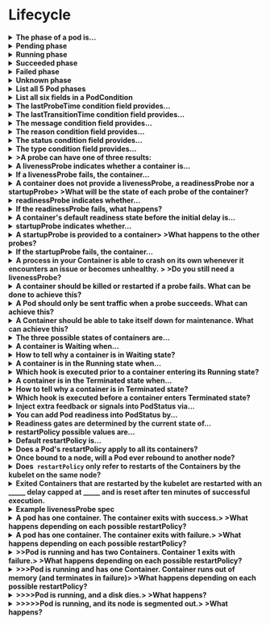 # Lifecycle 

<details>
<summary>
<b>The <b>phase </b>of a pod is...</b>
</summary>
A high-level summary of where the pod is in its lifecycle
</details>

<details>
<summary>
<b><b>Pending</b> phase</b>
</summary>
<table><tbody><tr><td>The Pod has been accepted by the Kubernetes system, but one or more of the Container images has not been created. This includes time before being scheduled as well as time spent downloading images over the network, which could take a while.</td></tr><tr></tr></tbody></table>
</details>

<details>
<summary>
<b><b>Running</b>&nbsp;phase</b>
</summary>
<table><tbody><tr><td>The Pod has been bound to a node, and all of the Containers have been created. At least one Container is still running, or is in the process of starting or restarting.</td></tr><tr></tr></tbody></table>
</details>

<details>
<summary>
<b><b>Succeeded </b>phase</b>
</summary>
<table><tbody><tr><td>All Containers in the Pod have terminated in success, and will not be restarted.</td></tr><tr></tr></tbody></table>
</details>

<details>
<summary>
<b><b>Failed </b>phase</b>
</summary>
<table><tbody><tr><td>All Containers in the Pod have terminated, and at least one Container has terminated in failure. That is, the Container either exited with non-zero status or was terminated by the system.</td></tr><tr></tr></tbody></table>
</details>

<details>
<summary>
<b><b>Unknown </b>phase</b>
</summary>
For some reason the state of the Pod could not be obtained, typically due to an error in communicating with the host of the Pod.
</details>

<details>
<summary>
<b>List all 5 Pod <b>phases</b></b>
</summary>
Pending>
>Running>
>Succeeded>
>Failed>
>Unknown
</details>

<details>
<summary>
<b>List all six fields in a <b>PodCondition</b></b>
</summary>
reason>
>status>
>message>
>type>
>lastProbeTime>
>lastTransitionTime
</details>

<details>
<summary>
<b>The <b>lastProbeTime</b>&nbsp;condition field provides...</b>
</summary>
A timestamp for when the Pod condition was last probed.
</details>

<details>
<summary>
<b>The&nbsp;<b>lastTransitionTime</b>&nbsp;condition field provides...</b>
</summary>
a timestamp for when the Pod last transitioned from one status to another.
</details>

<details>
<summary>
<b>The <b>message&nbsp;</b>condition field provides...</b>
</summary>
a human-readable message indicating details about the transition from one status to another.
</details>

<details>
<summary>
<b>The <b>reason&nbsp;</b>condition field provides...</b>
</summary>
a unique, one-word reason for the condition's last transition.
</details>

<details>
<summary>
<b>The <b>status</b>&nbsp;condition field provides...</b>
</summary>
>One of the following:><b>
</b>><b>"True"</b>><b>
</b>><b>"False"</b>><b>
</b>>"<b>Unknown"</b>
</details>

<details>
<summary>
<b>The <b>type</b>&nbsp;condition field provides...</b>
</summary>
One of the following:>
><b>PodScheduled</b>>Pod has been scheduled to a node><b>
</b>><b>Ready</b>>Pod is able to serve requests><b>
</b>><b>Initialized</b>>All init containers have started successfully><b>
</b>><b>ContainersReady</b>>All containers in the pod are ready
</details>

<details>
<summary>
<b>>A probe can have one of three results:</b>
</summary>
<b>Success</b>>The Container passed the diagnostic
><b>
</b>><b>Failure</b>>The Container failed the diagnostic><b>
</b>><b>Unknown</b>>The diagnostic failed, so no action should be taken
</details>

<details>
<summary>
<b>A livenessProbe indicates whether a container is...</b>
</summary>
running
</details>

<details>
<summary>
<b>If a livenessProbe fails, the container...</b>
</summary>
is killed by the kubelet, then subjected to the container's <b>restart policy</b>.
</details>

<details>
<summary>
<b>A container does not provide a livenessProbe, a readinessProbe nor a startupProbe>
>What will be the state of each probe of the container?</b>
</summary>
<b>Success </b>on all of them
</details>

<details>
<summary>
<b>readinessProbe indicates whether...</b>
</summary>
a container is ready to service requests.
</details>

<details>
<summary>
<b>If the readinessProbe fails, what happens?</b>
</summary>
The <b>endpoints controlller</b> removes the <b>Pod's IP address</b> from the endpoints of all <b>Services </b>that match the Pod
</details>

<details>
<summary>
<b>A container's default readiness state before the initial delay is...</b>
</summary>
Failure
</details>

<details>
<summary>
<b>startupProbe indicates whether...</b>
</summary>
the application in the container has started.
</details>

<details>
<summary>
<b>A startupProbe is provided to a container>
>What happens to the other probes?</b>
</summary>
All other probes are disabled until startupProbe succeeds.
</details>

<details>
<summary>
<b>If the startupProbe fails, the container...</b>
</summary>
is killed by the kubelet, then subjected to the container's <b>restart policy</b>.
</details>

<details>
<summary>
<b><span style="color: rgb(34, 34, 34);">A process in your Container is able to crash on its own whenever it encounters an issue or becomes unhealthy.&nbsp;</span>><span style="color: rgb(34, 34, 34);">
</span>><span style="color: rgb(34, 34, 34);">Do you still need a livenessProbe?</span></b>
</summary>
Not necessarily.&nbsp;>
><span style="color: rgb(34, 34, 34);">The kubelet will automatically perform the correct action in accordance with the Pod's&nbsp;</span><code>restartPolicy</code><span style="color: rgb(34, 34, 34);">.</span>
</details>

<details>
<summary>
<b>A container should be killed or restarted if a probe fails. What can be done to achieve this?</b>
</summary>
1. Specify a <b>livenessProbe&nbsp;</b>>
>2. Add a <b>restartPolicy </b>of <b>Always </b>or <b>OnFailure</b>
</details>

<details>
<summary>
<b>A Pod should only be sent traffic when a probe succeeds. What can achieve this?</b>
</summary>
readinessProbe
</details>

<details>
<summary>
<b><span style="color: rgb(34, 34, 34);">A Container should be able to take itself down for maintenance. What can achieve this?</span></b>
</summary>
A <b>readinessProbe </b>that checks an endpoints specific to readiness that is different from the liveness probe.
</details>

<details>
<summary>
<b>The three possible states of containers are...</b>
</summary>
Waiting>
>Running>
>Terminated
</details>

<details>
<summary>
<b>A container is <b>Waiting </b>when...</b>
</summary>
It is neither <b>Running </b>or <b>Terminated</b>>
>A <b>Waiting </b>container still runs operations like pulling images, applying Secrets etc.
</details>

<details>
<summary>
<b>How to tell why a container is in&nbsp;<b>Waiting </b>state?</b>
</summary>
Check the state's&nbsp;<b>Reason </b>field
</details>

<details>
<summary>
<b>A container is in the <b>Running </b>state when...</b>
</summary>
It is executing without issues.
</details>

<details>
<summary>
<b>Which hook is executed prior to a container entering its <b>Running </b>state?</b>
</summary>
postStart
</details>

<details>
<summary>
<b>A container is in the <b>Terminated </b>state when...</b>
</summary>
It has successfully or unsuccessfully completed execution.
</details>

<details>
<summary>
<b>How to tell why a container is in <b>Terminated </b>state?</b>
</summary>
Check the state's <b>Reason </b>and <b>Exit Code</b> fields.
</details>

<details>
<summary>
<b>Which hook is executed before a container enters Terminated state?</b>
</summary>
preStop
</details>

<details>
<summary>
<b><span style="color: rgb(34, 34, 34);">Inject extra feedback or signals into PodStatus via...</span></b>
</summary>
<b>Pod readiness</b>
</details>

<details>
<summary>
<b>You can add <b>Pod readiness</b> into <b>PodStatus </b>by...</b>
</summary>
<b>readinessGates</b>>
>Add it into PodSpec to specify a list of extra conditions for the kubelet to evaluate>
>Ex.:>
><pre><code><span style="color: rgb(170, 34, 255); font-weight: 700;">kind</span>:<span style="color: rgb(187, 187, 187);"> </span>Pod<span style="color: rgb(187, 187, 187);">
</span><span style="color: rgb(187, 187, 187);"></span>...<span style="color: rgb(187, 187, 187);">
</span><span style="color: rgb(187, 187, 187);"></span><span style="color: rgb(170, 34, 255); font-weight: 700;">spec</span>:<span style="color: rgb(187, 187, 187);">
</span><span style="color: rgb(187, 187, 187);">  </span><span style="color: rgb(170, 34, 255); font-weight: 700;">readinessGates</span>:<span style="color: rgb(187, 187, 187);">
</span><span style="color: rgb(187, 187, 187);">    </span>- <span style="color: rgb(170, 34, 255); font-weight: 700;">conditionType</span>:<span style="color: rgb(187, 187, 187);"> </span><span style="color: rgb(187, 68, 68);">"www.example.com/feature-1"</span><span style="color: rgb(187, 187, 187);">
</span><span style="color: rgb(187, 187, 187);"></span><span style="color: rgb(170, 34, 255); font-weight: 700;">status</span>:<span style="color: rgb(187, 187, 187);">
</span><span style="color: rgb(187, 187, 187);">  </span><span style="color: rgb(170, 34, 255); font-weight: 700;">conditions</span>:<span style="color: rgb(187, 187, 187);">
</span><span style="color: rgb(187, 187, 187);">    </span>- <span style="color: rgb(170, 34, 255); font-weight: 700;">type</span>:<span style="color: rgb(187, 187, 187);"> </span>Ready<span style="color: rgb(187, 187, 187);">                              </span><span style="color: rgb(0, 136, 0); font-style: italic;"># a built in PodCondition</span><span style="color: rgb(187, 187, 187);">
</span><span style="color: rgb(187, 187, 187);">      </span><span style="color: rgb(170, 34, 255); font-weight: 700;">status</span>:<span style="color: rgb(187, 187, 187);"> </span><span style="color: rgb(187, 68, 68);">"False"</span><span style="color: rgb(187, 187, 187);">
</span><span style="color: rgb(187, 187, 187);">      </span><span style="color: rgb(170, 34, 255); font-weight: 700;">lastProbeTime</span>:<span style="color: rgb(187, 187, 187);"> </span><span style="color: rgb(170, 34, 255); font-weight: 700;">null</span><span style="color: rgb(187, 187, 187);">
</span><span style="color: rgb(187, 187, 187);">      </span><span style="color: rgb(170, 34, 255); font-weight: 700;">lastTransitionTime</span>:<span style="color: rgb(187, 187, 187);"> </span>2018-01-01T00:00:00Z<span style="color: rgb(187, 187, 187);">
</span><span style="color: rgb(187, 187, 187);">    </span>- <span style="color: rgb(170, 34, 255); font-weight: 700;">type</span>:<span style="color: rgb(187, 187, 187);"> </span><span style="color: rgb(187, 68, 68);">"www.example.com/feature-1"</span><span style="color: rgb(187, 187, 187);">        </span><span style="color: rgb(0, 136, 0); font-style: italic;"># an extra PodCondition</span><span style="color: rgb(187, 187, 187);">
</span><span style="color: rgb(187, 187, 187);">      </span><span style="color: rgb(170, 34, 255); font-weight: 700;">status</span>:<span style="color: rgb(187, 187, 187);"> </span><span style="color: rgb(187, 68, 68);">"False"</span><span style="color: rgb(187, 187, 187);">
</span><span style="color: rgb(187, 187, 187);">      </span><span style="color: rgb(170, 34, 255); font-weight: 700;">lastProbeTime</span>:<span style="color: rgb(187, 187, 187);"> </span><span style="color: rgb(170, 34, 255); font-weight: 700;">null</span><span style="color: rgb(187, 187, 187);">
</span><span style="color: rgb(187, 187, 187);">      </span><span style="color: rgb(170, 34, 255); font-weight: 700;">lastTransitionTime</span>:<span style="color: rgb(187, 187, 187);"> </span>2018-01-01T00:00:00Z<span style="color: rgb(187, 187, 187);">
</span><span style="color: rgb(187, 187, 187);">  </span><span style="color: rgb(170, 34, 255); font-weight: 700;">containerStatuses</span>:<span style="color: rgb(187, 187, 187);">
</span><span style="color: rgb(187, 187, 187);">    </span>- <span style="color: rgb(170, 34, 255); font-weight: 700;">containerID</span>:<span style="color: rgb(187, 187, 187);"> </span>docker://abcd...<span style="color: rgb(187, 187, 187);">
</span><span style="color: rgb(187, 187, 187);">      </span><span style="color: rgb(170, 34, 255); font-weight: 700;">ready</span>:<span style="color: rgb(187, 187, 187);"> </span><span style="color: rgb(170, 34, 255); font-weight: 700;">true</span><span style="color: rgb(187, 187, 187);">
</span><span style="color: rgb(187, 187, 187);"></span>...</code></pre>
</details>

<details>
<summary>
<b><span style="color: rgb(34, 34, 34);">Readiness gates are determined by the current state of...</span></b>
</summary>
<b>status.condition</b> fields for the Pod>
>If such a field isn't found, the status of the condition defaults to <b>"False"</b>
</details>

<details>
<summary>
<b><b>restartPolicy </b>possible values are...</b>
</summary>
Always>
>Never>
>OnFailure
</details>

<details>
<summary>
<b>Default restartPolicy is...</b>
</summary>
Always
</details>

<details>
<summary>
<b>Does a Pod's <b>restartPolicy </b>apply to all its containers?</b>
</summary>
Yes
</details>

<details>
<summary>
<b>Once bound to a node, will a Pod ever rebound to another node?</b>
</summary>
No
</details>

<details>
<summary>
<b>Does<code> restartPolicy</code><span style="color: rgb(34, 34, 34);">&nbsp;only refer to restarts of the Containers by the kubelet on the same node?</span></b>
</summary>
Yes
</details>

<details>
<summary>
<b><span style="color: rgb(34, 34, 34);">Exited Containers that are restarted by the kubelet are restarted with an _____ delay capped at _____ and is reset after ten minutes of successful execution.</span></b>
</summary>
exponential back-off>
>5 minutes
</details>

<details>
<summary>
<b>Example livenessProbe spec</b>
</summary>
<pre><code><span style="color: rgb(170, 34, 255); font-weight: 700;">apiVersion</span>:<span style="color: rgb(187, 187, 187);"> </span>v1<span style="color: rgb(187, 187, 187);">
</span><span style="color: rgb(187, 187, 187);"></span><span style="color: rgb(170, 34, 255); font-weight: 700;">kind</span>:<span style="color: rgb(187, 187, 187);"> </span>Pod<span style="color: rgb(187, 187, 187);">
</span><span style="color: rgb(187, 187, 187);"></span><span style="color: rgb(170, 34, 255); font-weight: 700;">metadata</span>:<span style="color: rgb(187, 187, 187);">
</span><span style="color: rgb(187, 187, 187);">  </span><span style="color: rgb(170, 34, 255); font-weight: 700;">labels</span>:<span style="color: rgb(187, 187, 187);">
</span><span style="color: rgb(187, 187, 187);">    </span><span style="color: rgb(170, 34, 255); font-weight: 700;">test</span>:<span style="color: rgb(187, 187, 187);"> </span>liveness<span style="color: rgb(187, 187, 187);">
</span><span style="color: rgb(187, 187, 187);">  </span><span style="color: rgb(170, 34, 255); font-weight: 700;">name</span>:<span style="color: rgb(187, 187, 187);"> </span>liveness-http<span style="color: rgb(187, 187, 187);">
</span><span style="color: rgb(187, 187, 187);"></span><span style="color: rgb(170, 34, 255); font-weight: 700;">spec</span>:<span style="color: rgb(187, 187, 187);">
</span><span style="color: rgb(187, 187, 187);">  </span><span style="color: rgb(170, 34, 255); font-weight: 700;">containers</span>:<span style="color: rgb(187, 187, 187);">
</span><span style="color: rgb(187, 187, 187);">  </span>- <span style="color: rgb(170, 34, 255); font-weight: 700;">args</span>:<span style="color: rgb(187, 187, 187);">
</span><span style="color: rgb(187, 187, 187);">    </span>- /server<span style="color: rgb(187, 187, 187);">
</span><span style="color: rgb(187, 187, 187);">    </span><span style="color: rgb(170, 34, 255); font-weight: 700;">image</span>:<span style="color: rgb(187, 187, 187);"> </span>k8s.gcr.io/liveness<span style="color: rgb(187, 187, 187);">
</span><span style="color: rgb(187, 187, 187);">    </span><span style="color: rgb(170, 34, 255); font-weight: 700;">livenessProbe</span>:<span style="color: rgb(187, 187, 187);">
</span><span style="color: rgb(187, 187, 187);">      </span><span style="color: rgb(170, 34, 255); font-weight: 700;">httpGet</span>:<span style="color: rgb(187, 187, 187);">
</span><span style="color: rgb(187, 187, 187);">        </span><span style="color: rgb(0, 136, 0); font-style: italic;"># when "host" is not defined, "PodIP" will be used</span><span style="color: rgb(187, 187, 187);">
</span><span style="color: rgb(187, 187, 187);">        </span><span style="color: rgb(0, 136, 0); font-style: italic;"># host: my-host</span><span style="color: rgb(187, 187, 187);">
</span><span style="color: rgb(187, 187, 187);">        </span><span style="color: rgb(0, 136, 0); font-style: italic;"># when "scheme" is not defined, "HTTP" scheme will be used. Only "HTTP" and "HTTPS" are allowed</span><span style="color: rgb(187, 187, 187);">
</span><span style="color: rgb(187, 187, 187);">        </span><span style="color: rgb(0, 136, 0); font-style: italic;"># scheme: HTTPS</span><span style="color: rgb(187, 187, 187);">
</span><span style="color: rgb(187, 187, 187);">        </span><span style="color: rgb(170, 34, 255); font-weight: 700;">path</span>:<span style="color: rgb(187, 187, 187);"> </span>/healthz<span style="color: rgb(187, 187, 187);">
</span><span style="color: rgb(187, 187, 187);">        </span><span style="color: rgb(170, 34, 255); font-weight: 700;">port</span>:<span style="color: rgb(187, 187, 187);"> </span><span style="color: rgb(102, 102, 102);">8080</span><span style="color: rgb(187, 187, 187);">
</span><span style="color: rgb(187, 187, 187);">        </span><span style="color: rgb(170, 34, 255); font-weight: 700;">httpHeaders</span>:<span style="color: rgb(187, 187, 187);">
</span><span style="color: rgb(187, 187, 187);">        </span>- <span style="color: rgb(170, 34, 255); font-weight: 700;">name</span>:<span style="color: rgb(187, 187, 187);"> </span>X-Custom-Header<span style="color: rgb(187, 187, 187);">
</span><span style="color: rgb(187, 187, 187);">          </span><span style="color: rgb(170, 34, 255); font-weight: 700;">value</span>:<span style="color: rgb(187, 187, 187);"> </span>Awesome<span style="color: rgb(187, 187, 187);">
</span><span style="color: rgb(187, 187, 187);">      </span><span style="color: rgb(170, 34, 255); font-weight: 700;">initialDelaySeconds</span>:<span style="color: rgb(187, 187, 187);"> </span><span style="color: rgb(102, 102, 102);">15</span><span style="color: rgb(187, 187, 187);">
</span><span style="color: rgb(187, 187, 187);">      </span><span style="color: rgb(170, 34, 255); font-weight: 700;">timeoutSeconds</span>:<span style="color: rgb(187, 187, 187);"> </span><span style="color: rgb(102, 102, 102);">1</span><span style="color: rgb(187, 187, 187);">
</span><span style="color: rgb(187, 187, 187);">    </span><span style="color: rgb(170, 34, 255); font-weight: 700;">name</span>:<span style="color: rgb(187, 187, 187);"> </span>liveness</code></pre>
</details>

<details>
<summary>
<b>A pod has one container. The container exits with <b>success</b>.>
>What happens depending on each possible <b>restartPolicy</b>?</b>
</summary>
<ul><li>Always: Restart Container; Pod&nbsp;<code>phase</code>&nbsp;stays Running.</li><li>OnFailure: Pod&nbsp;<code>phase</code>&nbsp;becomes Succeeded.</li><li>Never: Pod&nbsp;<code>phase</code>&nbsp;becomes Succeeded.</li></ul>
</details>

<details>
<summary>
<b>A pod has one container. The container exits with&nbsp;<b>failure</b>.>
>What happens depending on each possible&nbsp;<b>restartPolicy</b>?</b>
</summary>
<ul><li>Always: Restart Container; Pod&nbsp;<code>phase</code>&nbsp;stays Running.</li><li>OnFailure: Restart Container; Pod&nbsp;<code>phase</code>&nbsp;stays Running.</li><li>Never: Pod&nbsp;<code>phase</code>&nbsp;becomes Failed.</li></ul>
</details>

<details>
<summary>
<b>>>Pod is running and has two Containers. Container 1 exits with <b>failure</b>.>
>What happens depending on each possible&nbsp;<b>restartPolicy</b>?</b>
</summary>
<ul><li>Always: Restart Container; Pod&nbsp;<code>phase</code>&nbsp;stays Running.</li><li>OnFailure: Restart Container; Pod&nbsp;<code>phase</code>&nbsp;stays Running.</li><li>Never: Do not restart Container; Pod&nbsp;<code>phase</code>&nbsp;stays Running.</li></ul>><span style="color: rgb(34, 34, 34);">If Container 1 is not running, and Container 2 exits:</span>><ul><li>Always: Restart Container; Pod&nbsp;<code>phase</code>&nbsp;stays Running.</li><li>OnFailure: Restart Container; Pod&nbsp;<code>phase</code>&nbsp;stays Running.</li><li>Never: Pod&nbsp;<code>phase</code>&nbsp;becomes Failed.</li></ul>
</details>

<details>
<summary>
<b>>>>Pod is running and has one Container. Container runs <b>out of memory </b>(and terminates in failure)>
>What happens depending on each possible&nbsp;<b>restartPolicy</b>?</b>
</summary>
<ul><li>Always: Restart Container; Pod&nbsp;<code>phase</code>&nbsp;stays Running.</li><li>OnFailure: Restart Container; Pod&nbsp;<code>phase</code>&nbsp;stays Running.</li><li>Never: Log failure event; Pod&nbsp;<code>phase</code>&nbsp;becomes Failed.</li></ul>
</details>

<details>
<summary>
<b>>>>>Pod is running, and a disk dies.>
>What happens?</b>
</summary>
<ul><li>Kill all Containers.</li><li>Log appropriate event.</li><li>Pod&nbsp;<code>phase</code>&nbsp;becomes Failed.</li><li>If running under a controller, Pod is recreated elsewhere.</li></ul>
</details>

<details>
<summary>
<b>>>>>>Pod is running, and its node is segmented out.>
>What happens?</b>
</summary>
<ul><li>Node controller waits for timeout.</li><li>Node controller sets Pod&nbsp;<code>phase</code>&nbsp;to Failed.</li><li>If running under a controller, Pod is recreated elsewhere.</li></ul>
</details>

